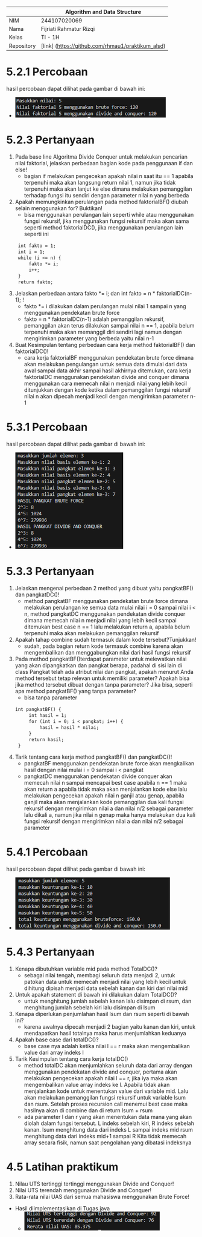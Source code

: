 |            | Algorithm and Data Structure                      |
| ---------- | ------------------------------------------------- |
| NIM        | 244107020069                                      |
| Nama       | Fijriati Rahmatur Rizqi                           |
| Kelas      | TI - 1H                                           |
| Repository | [link] (https://github.com/rhmau1/praktikum_alsd) |

# 5.2.1 Percobaan

hasil percobaan dapat dilihat pada gambar di bawah ini:

- ![Screenshot](../img/p5/2.png)

# 5.2.3 Pertanyaan

1. Pada base line Algoritma Divide Conquer untuk melakukan pencarian nilai faktorial, jelaskan perbedaan bagian kode pada penggunaan if dan else!
   - bagian if melakukan pengecekan apakah nilai n saat itu == 1 apabila terpenuhi maka akan langsung return nilai 1, namun jika tidak terpenuhi maka akan lanjut ke else dimana melakukan pemanggilan terhadap fungsi itu sendiri dengan parameter nilai n yang berbeda
2. Apakah memungkinkan perulangan pada method faktorialBF() diubah selain menggunakan for? Buktikan!
   - bisa menggunakan perulangan lain seperti while atau menggunakan fungsi rekursif, jika menggunakan fungsi rekursif maka akan sama seperti method faktorialDC(), jika menggunakan perulangan lain seperti ini
   ```
    int fakto = 1;
    int i = 1;
    while (i <= n) {
        fakto *= i;
        i++;
    }
    return fakto;
   ```
3. Jelaskan perbedaan antara fakto \*= i; dan int fakto = n \* faktorialDC(n-1); !
   - fakto \*= i dilakukan dalam perulangan mulai nilai 1 sampai n yang menggunakan pendekatan brute force
   - fakto = n \* faktorialDC(n-1) adalah pemanggilan rekursif, pemanggilan akan terus dilakukan sampai nilai n == 1, apabila belum terpenuhi maka akan memanggil diri sendiri lagi namun dengan mengirimkan parameter yang berbeda yaitu nilai n-1
4. Buat Kesimpulan tentang perbedaan cara kerja method faktorialBF() dan faktorialDC()!
   - cara kerja faktorialBF menggunakan pendekatan brute force dimana akan melakukan pengulangan untuk semua data dimulai dari data awal sampai data akhir sampai hasil akhirnya ditemukan, cara kerja faktorialDC menggunakan pendekatan divide and conquer dimana menggunakan cara memecah nilai n menjadi nilai yang lebih kecil ditunjukkan dengan kode ketika dalam pemanggilan fungsi rekursif nilai n akan dipecah menjadi kecil dengan mengirimkan parameter n-1

# 5.3.1 Percobaan

hasil percobaan dapat dilihat pada gambar di bawah ini:

- ![Screenshot](../img/p5/3.png)

# 5.3.3 Pertanyaan

1. Jelaskan mengenai perbedaan 2 method yang dibuat yaitu pangkatBF() dan pangkatDC()!
   - method pangkatBF menggunakan pendekatan brute force dimana melakukan perulangan ke semua data mulai nilai i = 0 sampai nilai i < n, method pangkatDC menggunakan pendekatan divide conquer dimana memecah nilai n menjadi nilai yang lebih kecil sampai ditemukan best case n == 1 lalu melakukan return a, apabila belum terpenuhi maka akan melakukan pemanggilan rekursif
2. Apakah tahap combine sudah termasuk dalam kode tersebut?Tunjukkan!
   - sudah, pada bagian return kode termasuk combine karena akan mengembalikan dan menggabungkan nilai dari hasil fungsi rekursif
3. Pada method pangkatBF()terdapat parameter untuk melewatkan nilai yang akan dipangkatkan dan pangkat berapa, padahal di sisi lain di class Pangkat telah ada atribut nilai dan pangkat, apakah menurut Anda method tersebut tetap relevan untuk memiliki parameter? Apakah bisa jika method tersebut dibuat dengan tanpa parameter? Jika bisa, seperti apa method pangkatBF() yang tanpa parameter?
   - bisa tanpa parameter
   ```
   int pangkatBF() {
        int hasil = 1;
        for (int i = 0; i < pangkat; i++) {
            hasil = hasil * nilai;
        }
        return hasil;
    }
   ```
4. Tarik tentang cara kerja method pangkatBF() dan pangkatDC()!
   - pangkatBF menggunakan pendekatan brute force akan mengkalikan hasil dengan nilai mulai i = 0 sampai i < pangkat
   - pangkatDC menggunakan pendekatan divide conquer akan memecah nilai n sampai mencapai best case apabila n == 1 maka akan return a apabila tidak maka akan menjalankan kode else lalu melakukan pengecekan apakah nilai n ganjil atau genap, apabila ganjil maka akan menjalankan kode pemanggilan dua kali fungsi rekursif dengan mengirimkan nilai a dan nilai n/2 sebagai parameter lalu dikali a, namun jika nilai n genap maka hanya melakukan dua kali fungsi rekursif dengan mengirimkan nilai a dan nilai n/2 sebagai parameter

# 5.4.1 Percobaan

hasil percobaan dapat dilihat pada gambar di bawah ini:

- ![Screenshot](../img/p5/4.png)

# 5.4.3 Pertanyaan

1. Kenapa dibutuhkan variable mid pada method TotalDC()?
   - sebagai nilai tengah, membagi seluruh data menjadi 2, untuk patokan data untuk memecah menjadi nilai yang lebih kecil untuk dihitung dipisah menjadi data sebelah kanan dan kiri dari nilai mid
2. Untuk apakah statement di bawah ini dilakukan dalam TotalDC()?
   - untuk menghitung jumlah sebelah kanan lalu disimpan di rsum, dan menghitung jumlah sebelah kiri lalu disimpan di lsum
3. Kenapa diperlukan penjumlahan hasil lsum dan rsum seperti di bawah ini?
   - karena awalnya dipecah menjadi 2 bagian yaitu kanan dan kiri, untuk mendapatkan hasil totalnya maka harus menjumlahkan keduanya
4. Apakah base case dari totalDC()?
   - base case nya adalah ketika nilai l == r maka akan mengembalikan value dari array indeks l
5. Tarik Kesimpulan tentang cara kerja totalDC()
   - method totalDC akan menjumlahkan seluruh data dari array dengan menggunakan pendekatan divide and conquer, pertama akan melakukan pengecekan apakah nilai l == r, jika iya maka akan mengembalikan value array indeks ke l. Apabila tidak akan menjalankan kode untuk menentukan value dari variable mid. Lalu akan melakukan pemanggilan fungsi rekursif untuk variable lsum dan rsum. Setelah proses recursion call menemui best case maka hasilnya akan di combine dan di return lsum + rsum
   - ada parameter l dan r yang akan menentukan data mana yang akan diolah dalam fungsi tersebut. L indeks sebelah kiri, R indeks sebelah kanan.
     lsum menghitung data dari indeks L sampai indeks mid
     rsum menghitung data dari indeks mid+1 sampai R
     Kita tidak memecah array secara fisik, namun saat pengolahan yang dibatasi indeksnya

# 4.5 Latihan praktikum

1. Nilau UTS tertinggi tertinggi menggunakan Divide and Conquer!
2. Nilai UTS terendah menggunakan Divide and Conquer!
3. Rata-rata nilai UAS dari semua mahasiswa menggunakan Brute Force!

- Hasil diimplementasikan di Tugas.java
  - ![Screenshot](../img/p5/1.png)
